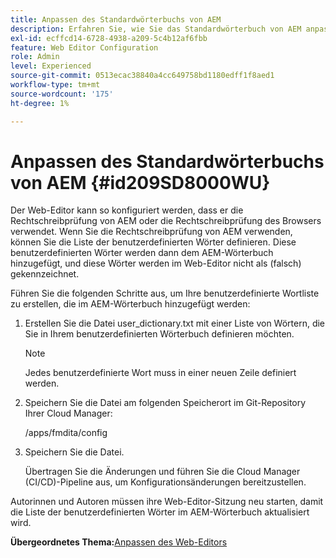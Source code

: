 ```yaml
---
title: Anpassen des Standardwörterbuchs von AEM
description: Erfahren Sie, wie Sie das Standardwörterbuch von AEM anpassen
exl-id: ecffcd14-6728-4938-a209-5c4b12af6fbb
feature: Web Editor Configuration
role: Admin
level: Experienced
source-git-commit: 0513ecac38840a4cc649758bd1180edff1f8aed1
workflow-type: tm+mt
source-wordcount: '175'
ht-degree: 1%

---
```


# Anpassen des Standardwörterbuchs von AEM {#id209SD8000WU}

Der Web-Editor kann so konfiguriert werden, dass er die Rechtschreibprüfung von AEM oder die Rechtschreibprüfung des Browsers verwendet. Wenn Sie die Rechtschreibprüfung von AEM verwenden, können Sie die Liste der benutzerdefinierten Wörter definieren. Diese benutzerdefinierten Wörter werden dann dem AEM-Wörterbuch hinzugefügt, und diese Wörter werden im Web-Editor nicht als \(falsch\) gekennzeichnet.

Führen Sie die folgenden Schritte aus, um Ihre benutzerdefinierte Wortliste zu erstellen, die im AEM-Wörterbuch hinzugefügt werden:

1. Erstellen Sie die Datei user\_dictionary.txt mit einer Liste von Wörtern, die Sie in Ihrem benutzerdefinierten Wörterbuch definieren möchten.

   >[!NOTE]
   >
   > Jedes benutzerdefinierte Wort muss in einer neuen Zeile definiert werden.

1. Speichern Sie die Datei am folgenden Speicherort im Git-Repository Ihrer Cloud Manager:

   /apps/fmdita/config

1. Speichern Sie die Datei.

   Übertragen Sie die Änderungen und führen Sie die Cloud Manager \(CI/CD\)-Pipeline aus, um Konfigurationsänderungen bereitzustellen.


Autorinnen und Autoren müssen ihre Web-Editor-Sitzung neu starten, damit die Liste der benutzerdefinierten Wörter im AEM-Wörterbuch aktualisiert wird.

**Übergeordnetes Thema:**&#x200B;[&#x200B; Anpassen des Web-Editors](conf-web-editor.md)
